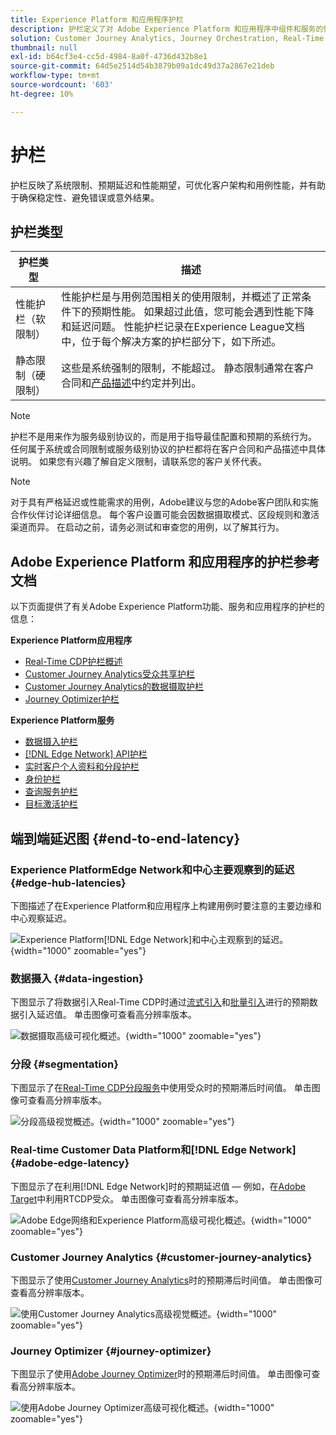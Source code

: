 ```yaml
---
title: Experience Platform 和应用程序护栏
description: 护栏定义了对 Adobe Experience Platform 和应用程序中组件和服务的性能期望和影响
solution: Customer Journey Analytics, Journey Orchestration, Real-Time Customer Data Platform
thumbnail: null
exl-id: b64cf3e4-cc5d-4984-8a0f-4736d432b8e1
source-git-commit: 64d5e2514d54b3879b09a1dc49d37a2867e21deb
workflow-type: tm+mt
source-wordcount: '603'
ht-degree: 10%

---
```



# 护栏
护栏反映了系统限制、预期延迟和性能期望，可优化客户架构和用例性能，并有助于确保稳定性、避免错误或意外结果。

## 护栏类型

| 护栏类型 | 描述 |
|---|---|
| 性能护栏（软限制） | 性能护栏是与用例范围相关的使用限制，并概述了正常条件下的预期性能。 如果超过此值，您可能会遇到性能下降和延迟问题。 性能护栏记录在Experience League文档中，位于每个解决方案的护栏部分下，如下所述。 |
| 静态限制（硬限制） | 这些是系统强制的限制，不能超过。 静态限制通常在客户合同和[产品描述](https://helpx.adobe.com/legal/product-descriptions.html)中约定并列出。 |

>[!NOTE]
>
> 护栏不是用来作为服务级别协议的，而是用于指导最佳配置和预期的系统行为。 任何属于系统或合同限制或服务级别协议的护栏都将在客户合同和产品描述中具体说明。 如果您有兴趣了解自定义限制，请联系您的客户关怀代表。

>[!NOTE]
>
> 对于具有严格延迟或性能需求的用例，Adobe建议与您的Adobe客户团队和实施合作伙伴讨论详细信息。 每个客户设置可能会因数据摄取模式、区段规则和激活渠道而异。 在启动之前，请务必测试和审查您的用例，以了解其行为。

## Adobe Experience Platform 和应用程序的护栏参考文档

以下页面提供了有关Adobe Experience Platform功能、服务和应用程序的护栏的信息：

**Experience Platform应用程序**

* [Real-Time CDP护栏概述](https://experienceleague.adobe.com/docs/experience-platform/rtcdp/guardrails/overview.html)
* [Customer Journey Analytics受众共享护栏](https://experienceleague.adobe.com/docs/analytics-platform/using/cja-components/audiences/publish.html#latency)
* [Customer Journey Analytics的数据摄取护栏](https://experienceleague.adobe.com/docs/experience-platform/sources/connectors/adobe-applications/analytics.html#what-is-the-expected-latency-for-analytics-data-on-platform%3F)
* [Journey Optimizer护栏](https://experienceleague.adobe.com/docs/journey-optimizer/using/get-started/guardrails.html)

**Experience Platform服务**

* [数据摄入护栏](https://experienceleague.adobe.com/docs/experience-platform/ingestion/guardrails.html)
* [[!DNL Edge Network] API护栏](https://experienceleague.adobe.com/docs/experience-platform/edge-network-server-api/guardrails.html)
* [实时客户个人资料和分段护栏](https://experienceleague.adobe.com/docs/experience-platform/profile/guardrails.html?lang=zh-Hans)
* [身份护栏](https://experienceleague.adobe.com/docs/experience-platform/identity/guardrails.html?lang=zh-Hans)
* [查询服务护栏](https://experienceleague.adobe.com/docs/experience-platform/query/guardrails.html?lang=zh-Hans)
* [目标激活护栏](https://experienceleague.adobe.com/docs/experience-platform/destinations/guardrails.html?lang=zh-Hans)

## 端到端延迟图 {#end-to-end-latency}

### Experience PlatformEdge Network和中心主要观察到的延迟 {#edge-hub-latencies}

下图描述了在Experience Platform和应用程序上构建用例时要注意的主要边缘和中心观察延迟。

![Experience Platform[!DNL Edge Network]和中心主观察到的延迟。](/help/blueprints/experience-platform/deployment/assets/aep_edge_hub_latency_v1.svg "Experience PlatformEdge Network和中心主观测延迟"){width="1000" zoomable="yes"}

### 数据摄入 {#data-ingestion}

下图显示了将数据引入Real-Time CDP时通过[流式引入](https://experienceleague.adobe.com/docs/experience-platform/ingestion/streaming/overview.html)和[批量引入](https://experienceleague.adobe.com/docs/experience-platform/ingestion/batch/getting-started.html?lang=zh-Hans)进行的预期数据引入延迟值。 单击图像可查看高分辨率版本。

![数据摄取高级可视化概述。](/help/blueprints/experience-platform/deployment/assets/aep_data_flow_guardrails.svg "数据摄取高级可视化概览和延迟值"){width="1000" zoomable="yes"}

### 分段 {#segmentation}

下图显示了在[Real-Time CDP分段服务](https://experienceleague.adobe.com/docs/experience-platform/segmentation/home.html?lang=zh-Hans)中使用受众时的预期滞后时间值。 单击图像可查看高分辨率版本。

![分段高级视觉概述。](/help/blueprints/experience-platform/deployment/assets/segmentation_guardrails.svg "分段高级视觉概述和延迟值"){width="1000" zoomable="yes"}

### Real-time Customer Data Platform和[!DNL Edge Network] {#adobe-edge-latency}

下图显示了在利用[!DNL Edge Network]时的预期延迟值 — 例如，在[Adobe Target](https://experienceleague.adobe.com/docs/experience-platform/destinations/catalog/personalization/adobe-target-connection.html?lang=zh-Hans)中利用RTCDP受众。 单击图像可查看高分辨率版本。

![Adobe Edge网络和Experience Platform高级可视化概述。](/help/blueprints/experience-platform/deployment/assets/RTCDP_Edge_guardrails.svg "将受众导出到Adobe Target高级视觉概述和延迟"){width="1000" zoomable="yes"}

### Customer Journey Analytics   {#customer-journey-analytics}

下图显示了使用[Customer Journey Analytics](https://experienceleague.adobe.com/docs/analytics-platform/using/cja-overview/cja-overview.html?lang=en)时的预期滞后时间值。 单击图像可查看高分辨率版本。

![使用Customer Journey Analytics高级视觉概述。](/help/blueprints/experience-platform/deployment/assets/CJA_guardrails.svg "使用Customer Journey Analytics高级视觉概览和延迟值"){width="1000" zoomable="yes"}

### Journey Optimizer   {#journey-optimizer}

下图显示了使用[Adobe Journey Optimizer](https://experienceleague.adobe.com/docs/journey-optimizer/using/get-started/get-started.html?lang=en)时的预期滞后时间值。 单击图像可查看高分辨率版本。

![使用Adobe Journey Optimizer高级可视化概述。](/help/blueprints/experience-platform/deployment/assets/AJO_guardrails.svg "使用Adobe Journey Optimizer高级可视化概览和延迟值"){width="1000" zoomable="yes"}